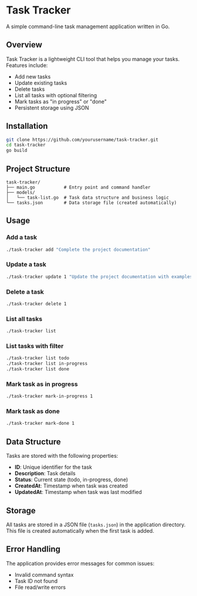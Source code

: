 # Task Tracker

A simple command-line task management application written in Go.

## Overview

Task Tracker is a lightweight CLI tool that helps you manage your tasks. Features include:

- Add new tasks
- Update existing tasks
- Delete tasks
- List all tasks with optional filtering
- Mark tasks as "in progress" or "done"
- Persistent storage using JSON

## Installation

```bash
git clone https://github.com/yourusername/task-tracker.git
cd task-tracker
go build
```

## Project Structure

```
task-tracker/
├── main.go           # Entry point and command handler
├── models/
│   └── task-list.go  # Task data structure and business logic
└── tasks.json        # Data storage file (created automatically)
```

## Usage

### Add a task

```bash
./task-tracker add "Complete the project documentation"
```

### Update a task

```bash
./task-tracker update 1 "Update the project documentation with examples"
```

### Delete a task

```bash
./task-tracker delete 1
```

### List all tasks

```bash
./task-tracker list
```

### List tasks with filter

```bash
./task-tracker list todo
./task-tracker list in-progress
./task-tracker list done
```

### Mark task as in progress

```bash
./task-tracker mark-in-progress 1
```

### Mark task as done

```bash
./task-tracker mark-done 1
```

## Data Structure

Tasks are stored with the following properties:

- **ID**: Unique identifier for the task
- **Description**: Task details
- **Status**: Current state (todo, in-progress, done)
- **CreatedAt**: Timestamp when task was created
- **UpdatedAt**: Timestamp when task was last modified

## Storage

All tasks are stored in a JSON file (`tasks.json`) in the application directory. This file is created automatically when the first task is added.

## Error Handling

The application provides error messages for common issues:
- Invalid command syntax
- Task ID not found
- File read/write errors

